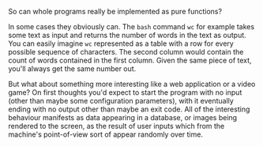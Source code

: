 So can whole programs really be implemented as pure functions?

In some cases they obviously can. The `bash` command `wc` for example takes some text as input and returns the number of words in the text as output. You can easily imagine `wc` represented as a table with a row for every possible sequence of characters. The second column would contain the count of words contained in the first column. Given the same piece of text, you'll always get the same number out.

But what about something more interesting like a web application or a video game? On first thoughts you'd expect to start the program with no input (other than maybe some configuration parameters), with it eventually ending with no output other than maybe an exit code. All of the interesting behaviour manifests as data appearing in a database, or images being rendered to the screen, as the result of user inputs which from the machine's point-of-view sort of appear randomly over time.
